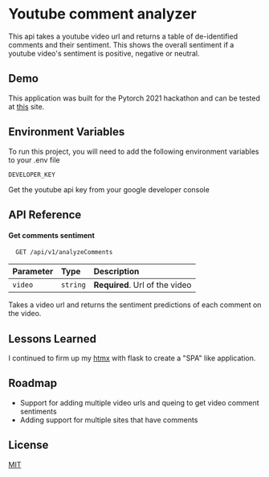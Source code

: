 
# Youtube comment analyzer

This api takes a youtube video url and returns a table of de-identified comments and their sentiment.
This shows the overall sentiment if a youtube video's sentiment is positive, negative or neutral.

## Demo

This application was built for the Pytorch 2021 hackathon and can be tested at [this]() site.
  
## Environment Variables

To run this project, you will need to add the following environment variables to your .env file

`DEVELOPER_KEY`


Get the youtube api key from your google developer console
## API Reference

#### Get comments sentiment

```http
  GET /api/v1/analyzeComments
```

| Parameter | Type     | Description                |
| :-------- | :------- | :------------------------- |
| `video` | `string` | **Required**. Url of the video |

Takes a video url and returns the sentiment predictions of each comment
on the video.



  
## Lessons Learned


I continued to firm up my [htmx]() with flask to create a "SPA" like 
application.

## Roadmap

- Support for adding multiple video urls and queing to get video comment sentiments
- Adding support for multiple sites that have comments

  
## License

[MIT](https://choosealicense.com/licenses/mit/)

  
